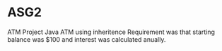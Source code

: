 # ASG2
ATM Project
Java ATM using inheritence
Requirement was that starting balance was $100 and interest was calculated anually. 
